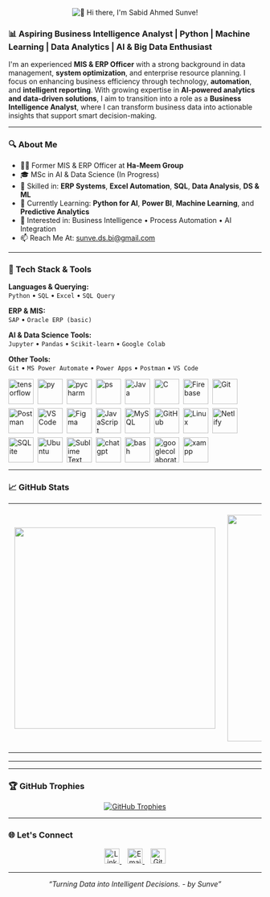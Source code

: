 <p align="center">
  <img src="https://readme-typing-svg.demolab.com?font=Fira&size=26&duration=3000&pause=5000&color=1F75C6&center=true&vCenter=true&width=700&lines=Hi+there%2C+I'm+Sabid+Ahmed+Sunve!" alt="👋 Hi there, I'm Sabid Ahmed Sunve!" />
</p>

### 📊 Aspiring Business Intelligence Analyst | Python | Machine Learning | Data Analytics | AI & Big Data Enthusiast

I'm an experienced **MIS & ERP Officer** with a strong background in data management, **system optimization**, and enterprise resource planning. I focus on enhancing business efficiency through technology, **automation**, and **intelligent reporting**. With growing expertise in **AI-powered analytics and data-driven solutions**, I aim to transition into a role as a **Business Intelligence Analyst**, where I can transform business data into actionable insights that support smart decision-making.

---

### 🔍 About Me

- 👨‍💼 Former MIS & ERP Officer at **Ha-Meem Group**
- 🎓 MSc in AI & Data Science (In Progress)
- 💼 Skilled in: **ERP Systems**, **Excel Automation**, **SQL**, **Data Analysis**, **DS & ML**
- 🚀 Currently Learning: **Python for AI**, **Power BI**, **Machine Learning**, and **Predictive Analytics**
- 🧠 Interested in: Business Intelligence • Process Automation • AI Integration
- 📫 Reach Me At: sunve.ds.bi@gmail.com

---

### 🧰 Tech Stack & Tools

**Languages & Querying:**  
`Python` • `SQL` • `Excel` • `SQL Query`

**ERP & MIS:**  
`SAP` • `Oracle ERP (basic)` 

**AI & Data Science Tools:**  
`Jupyter` • `Pandas` • `Scikit-learn` • `Google Colab`

**Other Tools:**  
`Git` • `MS Power Automate` • `Power Apps` • `Postman` • `VS Code`
<p align="left" style="display: flex; flex-wrap: wrap; gap: 8px; align-items: center;">
  <img src="https://skillicons.dev/icons?i=tensorflow" alt="tensorflow" height="50" />
  <img src="https://skillicons.dev/icons?i=py" alt="py" height="50" />
  <img src="https://skillicons.dev/icons?i=pycharm" alt="pycharm" height="50" />
  <img src="https://skillicons.dev/icons?i=ps" alt="ps" height="50" />
  <img src="https://skillicons.dev/icons?i=java" alt="Java" height="50" />
  <img src="https://skillicons.dev/icons?i=c" alt="C" height="50" />
  <img src="https://skillicons.dev/icons?i=firebase" alt="Firebase" height="50" />
  <img src="https://skillicons.dev/icons?i=git" alt="Git" height="50" />
  <img src="https://skillicons.dev/icons?i=postman" alt="Postman" height="50" />
  <img src="https://skillicons.dev/icons?i=vscode" alt="VS Code" height="50" />
  <img src="https://skillicons.dev/icons?i=figma" alt="Figma" height="50" />
  <img src="https://skillicons.dev/icons?i=js" alt="JavaScript" height="50" />
  <img src="https://skillicons.dev/icons?i=mysql" alt="MySQL" height="50" />
  <img src="https://skillicons.dev/icons?i=github" alt="GitHub" height="50" />
  <img src="https://skillicons.dev/icons?i=linux" alt="Linux" height="50" />
  <img src="https://skillicons.dev/icons?i=netlify" alt="Netlify" height="50" />
  <img src="https://skillicons.dev/icons?i=sqlite" alt="SQLite" height="50" />
  <img src="https://skillicons.dev/icons?i=ubuntu" alt="Ubuntu" height="50" />
  <img src="https://skillicons.dev/icons?i=sublime" alt="Sublime Text" height="50" />
  <img src="https://skills.syvixor.com/api/icons?i=chatgpt" alt="chatgpt" height="50" />
  <img src="https://skills.syvixor.com/api/icons?i=bash" alt="bash" height="50" />
  <img src="https://skills.syvixor.com/api/icons?i=googlecolaboratory" alt="googlecolaboratory" height="50" />
  <img src="https://skills.syvixor.com/api/icons?i=xampp" alt="xampp" height="50" />
</p>

---

### 📈 GitHub Stats

<table>
  <tr>
    <td align="center" style="padding: 12px;">
      <img src="https://github-readme-stats.vercel.app/api/top-langs/?username=sabidahmedsunve&layout=compact&theme=default&hide_border=false" width="400" />
    </td>
    <td align="center" style="padding: 12px;">
      <img src="https://github-readme-stats.vercel.app/api?username=sabidahmedsunve&show_icons=true&theme=default&count_private=true&include_all_commits=true&hide_border=false" width="450" />
    </td>
    <td align="center" style="padding: 12px;">
      <img src="https://streak-stats.demolab.com?user=sabidahmedsunve&theme=default&hide_border=false" width="470" />
    </td>
  </tr>
</table>

---

---

### 🏆 GitHub Trophies

<p align="center">
  <a href="https://github.com/ryo-ma/github-profile-trophy">
    <img src="https://github-profile-trophy.vercel.app/?username=sabidahmedsunve&theme=flat&no-bg=true&margin-w=10&margin-h=10" alt="GitHub Trophies" />
  </a>
</p>


---

### 🌐 Let's Connect

<p align="center">
  <a href="https://www.linkedin.com/in/sabidahmedsunve/" target="_blank">
    <img src="https://cdn.jsdelivr.net/npm/simple-icons@3.0.1/icons/linkedin.svg" alt="LinkedIn" height="30">
  </a>
  &nbsp;&nbsp;
  <a href="mailto:sunve.ds.bi@gmail.com">
    <img src="https://cdn.jsdelivr.net/npm/simple-icons@3.0.1/icons/gmail.svg" alt="Email" height="30">
  </a>
  &nbsp;&nbsp;
  <a href="https://github.com/sabidahmedsunve">
    <img src="https://cdn.jsdelivr.net/npm/simple-icons@3.0.1/icons/github.svg" alt="GitHub" height="30">
  </a>
</p>

---

<p align="center">
  <em>“Turning Data into Intelligent Decisions. - by Sunve”</em>
</p>

